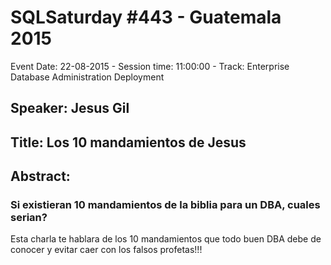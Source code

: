 # SQLSaturday #443 - Guatemala 2015
Event Date: 22-08-2015 - Session time: 11:00:00 - Track: Enterprise Database Administration  Deployment
## Speaker: Jesus Gil
## Title: Los 10 mandamientos de Jesus
## Abstract:
### Si existieran 10 mandamientos de la biblia para un DBA, cuales serian?
Esta charla te hablara de los 10 mandamientos que todo buen DBA debe de conocer y evitar caer con los falsos profetas!!!
